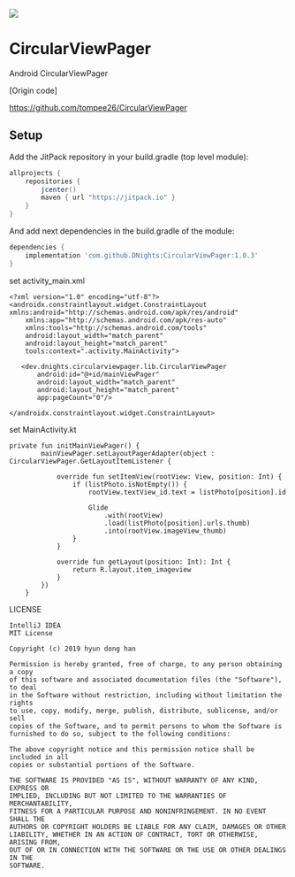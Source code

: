 [![](https://jitpack.io/v/DNights/CircularViewPager.svg)](https://jitpack.io/#DNights/CircularViewPager)


# CircularViewPager
Android CircularViewPager

[Origin code]

https://github.com/tompee26/CircularViewPager

## Setup
Add the JitPack repository in your build.gradle (top level module):
```gradle
allprojects {
    repositories {
        jcenter()
        maven { url "https://jitpack.io" }
    }
}
```

And add next dependencies in the build.gradle of the module:
```gradle
dependencies {
    implementation 'com.github.DNights:CircularViewPager:1.0.3'
}
```

set activity_main.xml
```
<?xml version="1.0" encoding="utf-8"?>
<androidx.constraintlayout.widget.ConstraintLayout xmlns:android="http://schemas.android.com/apk/res/android"
    xmlns:app="http://schemas.android.com/apk/res-auto"
    xmlns:tools="http://schemas.android.com/tools"
    android:layout_width="match_parent"
    android:layout_height="match_parent"
    tools:context=".activity.MainActivity">

   <dev.dnights.circularviewpager.lib.CircularViewPager
       android:id="@+id/mainViewPager"
       android:layout_width="match_parent"
       android:layout_height="match_parent"
       app:pageCount="0"/>

</androidx.constraintlayout.widget.ConstraintLayout>
```

set MainActivity.kt
```
private fun initMainViewPager() {
        mainViewPager.setLayoutPagerAdapter(object : CircularViewPager.GetLayoutItemListener {

            override fun setItemView(rootView: View, position: Int) {
                if (listPhoto.isNotEmpty()) {
                    rootView.textView_id.text = listPhoto[position].id

                    Glide
                        .with(rootView)
                        .load(listPhoto[position].urls.thumb)
                        .into(rootView.imageView_thumb)
                }
            }

            override fun getLayout(position: Int): Int {
                return R.layout.item_imageview
            }
        })
    }
```


LICENSE
```
IntelliJ IDEA   
MIT License

Copyright (c) 2019 hyun dong han

Permission is hereby granted, free of charge, to any person obtaining a copy
of this software and associated documentation files (the "Software"), to deal
in the Software without restriction, including without limitation the rights
to use, copy, modify, merge, publish, distribute, sublicense, and/or sell
copies of the Software, and to permit persons to whom the Software is
furnished to do so, subject to the following conditions:

The above copyright notice and this permission notice shall be included in all
copies or substantial portions of the Software.

THE SOFTWARE IS PROVIDED "AS IS", WITHOUT WARRANTY OF ANY KIND, EXPRESS OR
IMPLIED, INCLUDING BUT NOT LIMITED TO THE WARRANTIES OF MERCHANTABILITY,
FITNESS FOR A PARTICULAR PURPOSE AND NONINFRINGEMENT. IN NO EVENT SHALL THE
AUTHORS OR COPYRIGHT HOLDERS BE LIABLE FOR ANY CLAIM, DAMAGES OR OTHER
LIABILITY, WHETHER IN AN ACTION OF CONTRACT, TORT OR OTHERWISE, ARISING FROM,
OUT OF OR IN CONNECTION WITH THE SOFTWARE OR THE USE OR OTHER DEALINGS IN THE
SOFTWARE.
```
